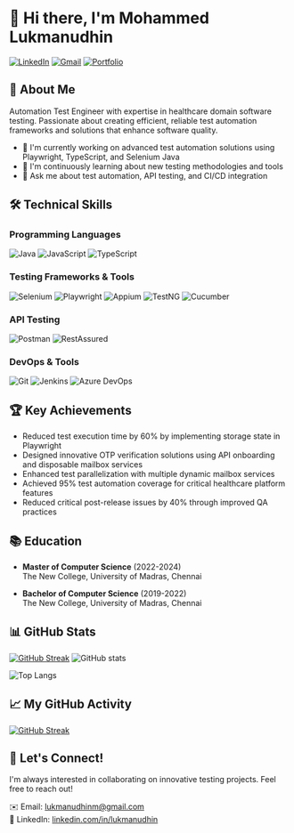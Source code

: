 # 👋 Hi there, I'm Mohammed Lukmanudhin

[![LinkedIn](https://img.shields.io/badge/LinkedIn-0077B5?style=for-the-badge&logo=linkedin&logoColor=white)](https://www.linkedin.com/in/lukmanudhin)
[![Gmail](https://img.shields.io/badge/Gmail-D14836?style=for-the-badge&logo=gmail&logoColor=white)](mailto:lukmanudhinm@gmail.com)
[![Portfolio](https://img.shields.io/badge/Portfolio-000000?style=for-the-badge&logo=About.me&logoColor=white)](https://github.com/redJavaMan)

## 🚀 About Me

Automation Test Engineer with expertise in healthcare domain software testing. Passionate about creating efficient, reliable test automation frameworks and solutions that enhance software quality.

- 🔭 I'm currently working on advanced test automation solutions using Playwright, TypeScript, and Selenium Java
- 🌱 I'm continuously learning about new testing methodologies and tools
- 💬 Ask me about test automation, API testing, and CI/CD integration

## 🛠️ Technical Skills

### Programming Languages
![Java](https://img.shields.io/badge/Java-ED8B00?style=flat-square&logo=java&logoColor=white)
![JavaScript](https://img.shields.io/badge/JavaScript-F7DF1E?style=flat-square&logo=javascript&logoColor=black)
![TypeScript](https://img.shields.io/badge/TypeScript-007ACC?style=flat-square&logo=typescript&logoColor=white)

### Testing Frameworks & Tools
![Selenium](https://img.shields.io/badge/Selenium-43B02A?style=flat-square&logo=selenium&logoColor=white)
![Playwright](https://img.shields.io/badge/Playwright-45ba4b?style=flat-square&logo=playwright&logoColor=white)
![Appium](https://img.shields.io/badge/Appium-6E36F6?style=flat-square&logo=appium&logoColor=white)
![TestNG](https://img.shields.io/badge/TestNG-007ACC?style=flat-square&logo=testng&logoColor=white)
![Cucumber](https://img.shields.io/badge/Cucumber-23D96C?style=flat-square&logo=cucumber&logoColor=white)

### API Testing
![Postman](https://img.shields.io/badge/Postman-FF6C37?style=flat-square&logo=postman&logoColor=white)
![RestAssured](https://img.shields.io/badge/RestAssured-43B02A?style=flat-square&logo=rest-assured&logoColor=white)

### DevOps & Tools
![Git](https://img.shields.io/badge/Git-F05032?style=flat-square&logo=git&logoColor=white)
![Jenkins](https://img.shields.io/badge/Jenkins-D24939?style=flat-square&logo=jenkins&logoColor=white)
![Azure DevOps](https://img.shields.io/badge/Azure_DevOps-0078D7?style=flat-square&logo=azure-devops&logoColor=white)

## 🏆 Key Achievements

- Reduced test execution time by 60% by implementing storage state in Playwright
- Designed innovative OTP verification solutions using API onboarding and disposable mailbox services
- Enhanced test parallelization with multiple dynamic mailbox services
- Achieved 95% test automation coverage for critical healthcare platform features
- Reduced critical post-release issues by 40% through improved QA practices

## 📚 Education

- **Master of Computer Science** (2022-2024)  
  The New College, University of Madras, Chennai
  
- **Bachelor of Computer Science** (2019-2022)  
  The New College, University of Madras, Chennai

## 📊 GitHub Stats
[![GitHub Streak](https://streak-stats.demolab.com/?user=redJavaMan)](https://git.io/streak-stats)
![GitHub stats](https://github-readme-stats.vercel.app/api?username=redJavaMan&show_icons=true&theme=radical)

![Top Langs](https://github-readme-stats.vercel.app/api/top-langs/?username=redJavaMan&layout=compact&theme=radical)

## 📈 My GitHub Activity

[![GitHub Streak](https://github-readme-streak-stats.herokuapp.com/?user=redJavaMan&theme=radical)](https://git.io/streak-stats)

## 🤝 Let's Connect!

I'm always interested in collaborating on innovative testing projects. Feel free to reach out!

✉️ Email: lukmanudhinm@gmail.com  
💼 LinkedIn: [linkedin.com/in/lukmanudhin](https://www.linkedin.com/in/lukmanudhin)
